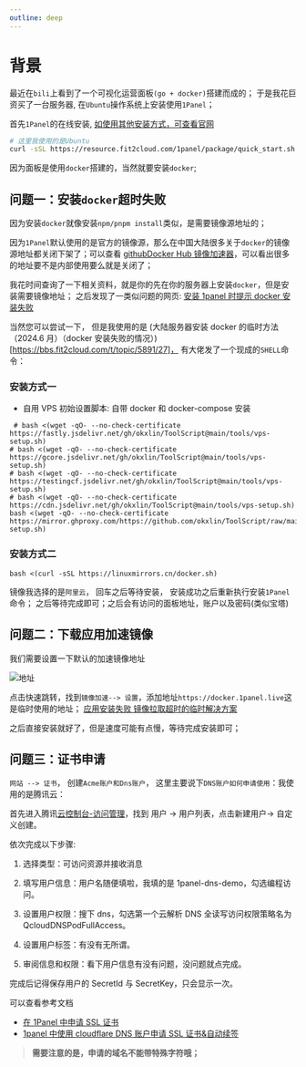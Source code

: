 ```yaml
---
outline: deep
---
```


# 背景

最近在`bili`上看到了一个可视化运营面板`(go + docker)`搭建而成的； 于是我花巨资买了一台服务器, 在`Ubuntu`操作系统上安装使用`1Panel`；

首先`1Panel`的在线安装, [如使用其他安装方式，可查看官网](https://1panel.cn/docs/installation/online_installation/)

```bash
# 这里我使用的是Ubuntu
curl -sSL https://resource.fit2cloud.com/1panel/package/quick_start.sh -o quick_start.sh && sudo bash quick_start.sh
```

因为面板是使用`docker`搭建的，当然就要安装`docker`;

## 问题一：安装`docker`超时失败

因为安装`docker`就像安装`npm/pnpm install`类似，是需要镜像源地址的；

因为`1Panel`默认使用的是官方的镜像源，那么在中国大陆很多关于`docker`的镜像源地址都关闭下架了；可以查看 [githubDocker Hub 镜像加速器](https://gist.github.com/y0ngb1n/7e8f16af3242c7815e7ca2f0833d3ea6)，可以看出很多的地址要不是内部使用要么就是关闭了；

我花时间查询了一下相关资料，就是你的先在你的服务器上安装`docker`，但是安装需要镜像地址； 之后发现了一类似问题的网页: [安装 1panel 时提示 docker 安装失败](https://bbs.fit2cloud.com/t/topic/5899)

当然您可以尝试一下， 但是我使用的是 (大陆服务器安装 docker 的临时方法（2024.6 月）（docker 安装失败的情况）)[https://bbs.fit2cloud.com/t/topic/5891/27]， 有大佬发了一个现成的`SHELL`命令：

### 安装方式一

- 自用 VPS 初始设置脚本: 自带 docker 和 docker-compose 安装

```SH
 # bash <(wget -qO- --no-check-certificate https://fastly.jsdelivr.net/gh/okxlin/ToolScript@main/tools/vps-setup.sh)
# bash <(wget -qO- --no-check-certificate https://gcore.jsdelivr.net/gh/okxlin/ToolScript@main/tools/vps-setup.sh)
# bash <(wget -qO- --no-check-certificate https://testingcf.jsdelivr.net/gh/okxlin/ToolScript@main/tools/vps-setup.sh)
# bash <(wget -qO- --no-check-certificate https://cdn.jsdelivr.net/gh/okxlin/ToolScript@main/tools/vps-setup.sh)
bash <(wget -qO- --no-check-certificate https://mirror.ghproxy.com/https://github.com/okxlin/ToolScript/raw/main/tools/vps-setup.sh)

```

### 安装方式二

```SH
bash <(curl -sSL https://linuxmirrors.cn/docker.sh)
```

镜像我选择的是`阿里云`， 回车之后等待安装， 安装成功之后重新执行安装`1Panel`命令； 之后等待完成即可；之后会有访问的面板地址，账户以及密码(类似宝塔)

## 问题二：下载应用加速镜像

我们需要设置一下默认的加速镜像地址

![地址](https://www.wangzevw.com/cdn-file/images/%E5%BE%AE%E4%BF%A1%E6%88%AA%E5%9B%BE_20240609160644.png)

点击快速跳转，找到`镜像加速--> 设置`，添加地址`https://docker.1panel.live`这是临时使用的地址；
[应用安装失败 镜像拉取超时的临时解决方案](https://bbs.fit2cloud.com/t/topic/5886)

之后直接安装就好了，但是速度可能有点慢，等待完成安装即可；

## 问题三：证书申请

`网站 --> 证书`， 创建`Acme账户和Dns账户`， 这里主要说下`DNS账户如何申请使用`：我使用的是腾讯云：

首先进入腾讯[云控制台-访问管理](https://console.cloud.tencent.com/cam/overview)，找到 用户 -> 用户列表，点击新建用户-> 自定义创建。

依次完成以下步骤:

1. 选择类型：可访问资源并接收消息
2. 填写用户信息：用户名随便填啦，我填的是 1panel-dns-demo，勾选编程访问。

3. 设置用户权限：搜下 dns，勾选第一个云解析 DNS 全读写访问权限策略名为 QcloudDNSPodFullAccess。

4. 设置用户标签：有没有无所谓。

5. 审阅信息和权限：看下用户信息有没有问题，没问题就点完成。

完成后记得保存用户的 SecretId 与 SecretKey，只会显示一次。

可以查看参考文档

- [在 1Panel 中申请 SSL 证书](https://insectmk.cn/posts/f3cf7d8c/index.html#%E5%88%9B%E5%BB%BA%E8%85%BE%E8%AE%AF%E4%BA%91%E7%94%A8%E6%88%B7)
- [1panel 中使用 cloudflare DNS 账户申请 SSL 证书&自动续签](https://www.soulcloser.com/4075/)

> **需要注意的是，申请的域名不能带特殊字符哦；**
